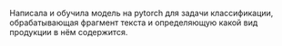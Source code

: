 Написала и обучила модель на pytorch для задачи классификации, обрабатывающая фрагмент текста и определяющую какой вид продукции в нём содержится. 

